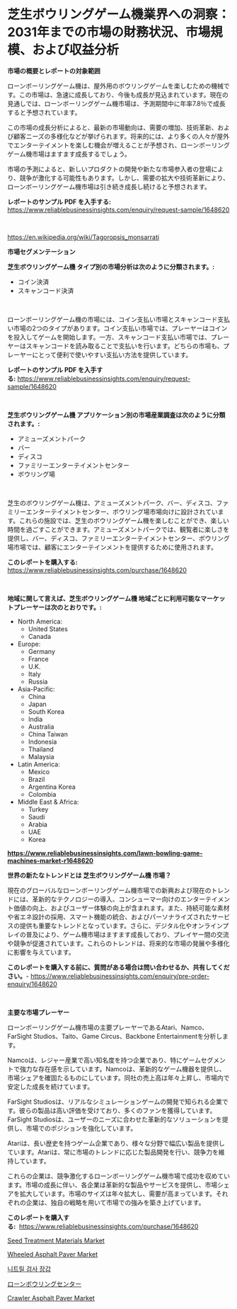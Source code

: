 <p><h1>芝生ボウリングゲーム機業界への洞察：2031年までの市場の財務状況、市場規模、および収益分析</h1></p><p><strong>市場の概要とレポートの対象範囲</strong></p>
<p><p>ローンボーリングゲーム機は、屋外用のボウリングゲームを楽しむための機械です。この市場は、急速に成長しており、今後も成長が見込まれています。現在の見通しでは、ローンボーリングゲーム機市場は、予測期間中に年率7.8％で成長すると予想されています。</p><p>この市場の成長分析によると、最新の市場動向は、需要の増加、技術革新、および顧客ニーズの多様化などが挙げられます。将来的には、より多くの人々が屋外でエンターテイメントを楽しむ機会が増えることが予想され、ローンボーリングゲーム機市場はますます成長するでしょう。</p><p>市場の予測によると、新しいプロダクトの開発や新たな市場参入者の登場により、競争が激化する可能性もあります。しかし、需要の拡大や技術革新により、ローンボーリングゲーム機市場は引き続き成長し続けると予想されます。</p></p>
<p><strong>レポートのサンプル PDF を入手する:</strong> <a href="https://www.reliablebusinessinsights.com/enquiry/request-sample/1648620">https://www.reliablebusinessinsights.com/enquiry/request-sample/1648620</a></p>
<p>&nbsp;</p>
<p><a href="https://en.wikipedia.org/wiki/Tagoropsis_monsarrati">https://en.wikipedia.org/wiki/Tagoropsis_monsarrati</a></p>
<p><strong>市場セグメンテーション</strong></p>
<p><strong>芝生ボウリングゲーム機 タイプ別の市場分析は次のように分類されます。:</strong></p>
<p><ul><li>コイン決済</li><li>スキャンコード決済</li></ul></p>
<p>&nbsp;</p>
<p><p>ローンボーリングゲーム機の市場には、コイン支払い市場とスキャンコード支払い市場の2つのタイプがあります。コイン支払い市場では、プレーヤーはコインを投入してゲームを開始します。一方、スキャンコード支払い市場では、プレーヤーはスキャンコードを読み取ることで支払いを行います。どちらの市場も、プレーヤーにとって便利で使いやすい支払い方法を提供しています。</p></p>
<p><strong>レポートのサンプル PDF を入手する:</strong>&nbsp;<a href="https://www.reliablebusinessinsights.com/enquiry/request-sample/1648620">https://www.reliablebusinessinsights.com/enquiry/request-sample/1648620</a></p>
<p>&nbsp;</p>
<p><strong> 芝生ボウリングゲーム機 アプリケーション別の市場産業調査は次のように分類されます。:</strong></p>
<p><ul><li>アミューズメントパーク</li><li>バー</li><li>ディスコ</li><li>ファミリーエンターテイメントセンター</li><li>ボウリング場</li></ul></p>
<p>&nbsp;</p>
<p><p>芝生のボウリングゲーム機は、アミューズメントパーク、バー、ディスコ、ファミリーエンターテイメントセンター、ボウリング場市場向けに設計されています。これらの施設では、芝生のボウリングゲーム機を楽しむことができ、楽しい時間を過ごすことができます。アミューズメントパークでは、観覧者に楽しさを提供し、バー、ディスコ、ファミリーエンターテイメントセンター、ボウリング場市場では、顧客にエンターテインメントを提供するために使用されます。</p></p>
<p><strong>このレポートを購入する:</strong>&nbsp; <a href="https://www.reliablebusinessinsights.com/purchase/1648620">https://www.reliablebusinessinsights.com/purchase/1648620</a></p>
<p>&nbsp;</p>
<p><strong>地域に関して言えば、芝生ボウリングゲーム機 地域ごとに利用可能なマーケットプレーヤーは次のとおりです。:</strong></p>
<p><ul>
    <li>
        North America:
        <ul>
            <li>United States</li>
            <li>Canada</li>
        </ul>
    </li>
    <li>
        Europe:
        <ul>
            <li>Germany</li>
            <li>France</li>
            <li>U.K.</li>
            <li>Italy</li>
            <li>Russia</li>
        </ul>
    </li>
    <li>
        Asia-Pacific:
        <ul>
            <li>China</li>
            <li>Japan</li>
            <li>South Korea</li>
            <li>India</li>
            <li>Australia</li>
            <li>China Taiwan</li>
            <li>Indonesia</li>
            <li>Thailand</li>
            <li>Malaysia</li>
        </ul>
    </li>
    <li>
        Latin America:
        <ul>
            <li>Mexico</li>
            <li>Brazil</li>
            <li>Argentina Korea</li>
            <li>Colombia</li>
        </ul>
    </li>
    <li>
        Middle East & Africa:
        <ul>
            <li>Turkey</li>
            <li>Saudi</li>
            <li>Arabia</li>
            <li>UAE</li>
            <li>Korea</li>
        </ul>
    </li>
    </ul></p>
<p><strong><a href="https://www.reliablebusinessinsights.com/lawn-bowling-game-machines-market-r1648620">https://www.reliablebusinessinsights.com/lawn-bowling-game-machines-market-r1648620</a></strong>&nbsp;</p>
<p><strong>世界の新たなトレンドとは 芝生ボウリングゲーム機 市場？</strong></p>
<p><p>現在のグローバルなローンボーリングゲーム機市場での新興および現在のトレンドには、革新的なテクノロジーの導入、コンシューマー向けのエンターテイメント価値の向上、およびユーザー体験の向上が含まれます。また、持続可能な素材や省エネ設計の採用、スマート機能の統合、およびパーソナライズされたサービスの提供も重要なトレンドとなっています。さらに、デジタル化やオンラインプレイの普及により、ゲーム機市場はますます成長しており、プレイヤー間の交流や競争が促進されています。これらのトレンドは、将来的な市場の発展や多様化に影響を与えています。</p></p>
<p><strong>このレポートを購入する前に、質問がある場合は問い合わせるか、共有してください。</strong>- <a href="https://www.reliablebusinessinsights.com/enquiry/pre-order-enquiry/1648620">https://www.reliablebusinessinsights.com/enquiry/pre-order-enquiry/1648620</a></p>
<p>&nbsp;</p>
<p><strong>主要な市場プレーヤー</strong></p>
<p><p>ローンボーリングゲーム機市場の主要プレーヤーであるAtari、Namco、FarSight Studios、Taito、Game Circus、Backbone Entertainmentを分析します。 </p><p>Namcoは、レジャー産業で高い知名度を持つ企業であり、特にゲームセグメントで強力な存在感を示しています。Namcoは、革新的なゲーム機器を提供し、市場シェアを確固たるものにしています。同社の売上高は年々上昇し、市場内で安定した成長を続けています。 </p><p>FarSight Studiosは、リアルなシミュレーションゲームの開発で知られる企業です。彼らの製品は高い評価を受けており、多くのファンを獲得しています。FarSight Studiosは、ユーザーのニーズに合わせた革新的なソリューションを提供し、市場でのポジションを強化しています。 </p><p>Atariは、長い歴史を持つゲーム企業であり、様々な分野で幅広い製品を提供しています。Atariは、常に市場のトレンドに応じた製品開発を行い、競争力を維持しています。 </p><p>これらの企業は、競争激化するローンボーリングゲーム機市場で成功を収めています。市場の成長に伴い、各企業は革新的な製品やサービスを提供し、市場シェアを拡大しています。市場のサイズは年々拡大し、需要が高まっています。それぞれの企業は、独自の戦略を用いて市場での強みを築き上げています。</p></p>
<p><strong>このレポートを購入する:</strong>&nbsp;&nbsp;<a href="https://www.reliablebusinessinsights.com/purchase/1648620">https://www.reliablebusinessinsights.com/purchase/1648620</a></p>
<p><p><a href="https://www.linkedin.com/pulse/seed-treatment-materials-market-insight-trends-growth-klsge">Seed Treatment Materials Market</a></p><p><a href="https://github.com/airdrophunter675/Market-Research-Report-List-1/blob/main/wheeled-asphalt-paver-market.md">Wheeled Asphalt Paver Market</a></p><p><a href="https://github.com/KellyLyncyh543964/Market-Research-Report-List-2/blob/main/5958329168664.md">니트릴 검사 장갑</a></p><p><a href="https://github.com/RudyBoyer2017/Market-Research-Report-List-2/blob/main/7228253157333.md">ローンボウリングセンター</a></p><p><a href="https://github.com/ayamsauke86/Market-Research-Report-List-1/blob/main/crawler-asphalt-paver-market.md">Crawler Asphalt Paver Market</a></p></p>